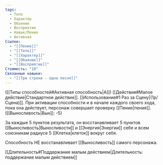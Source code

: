 ```yaml
---
tags:
  - Тело
  - Характер
  - Обаяние
  - Восприятие
  - Навык/Пение
  - Активная
Ссылки:
  - "[[Пение]]"
  - "[[Тело]]"
  - "[[Характер]]"
  - "[[Обаяние]]"
  - "[[Восприятие]]"
Стоимость: "10"
Связанные навыки:
  - "[[Три строки - одна песня]]"
---
```

([[Типы способностей#Активная способность|А]]) [[Действия#Малое действие|Стандартное действие]]. [[Использование#1 Раз за Сцену|(1р/Сцена)]]. При активации способности и в начале каждого своего хода, пока она действует, персонаж совершает проверку [[Пение|пения]]. ([[Выносливость|Вын]]: -5)

За каждые 5 пунктов результата, он восстанавливает 5 пунктов [[Выносливость|Выносливости]] и [[Энергия|Энергии]] себе и всем союзникам радиусе 5 [[Клетка|клеток]] вокруг себя. 

Способность НЕ восстанавливает [[Выносливость]] самого персонажа.

[[Длительность#Поддержание малым действием|Длительность: поддержание малым действием]]